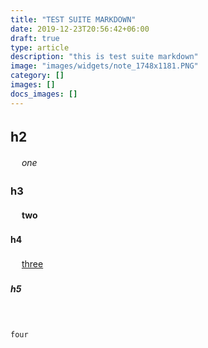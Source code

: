 ```yaml
---
title: "TEST SUITE MARKDOWN"
date: 2019-12-23T20:56:42+06:00
draft: true
type: article
description: "this is test suite markdown"
image: "images/widgets/note_1748x1181.PNG"
category: []
images: []
docs_images: []
---
```


## h2　
　
*one*

### h3　
　
**two**

#### h4　
　
[three]()

##### h5　
　
```py
four
```
